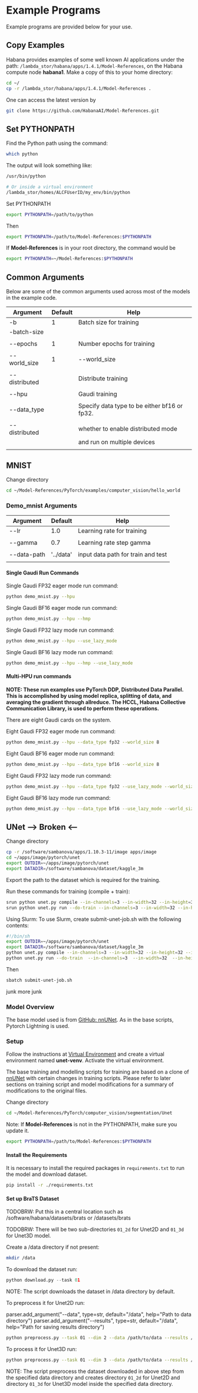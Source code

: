 # Example Programs

Example programs are provided below for your use.

## Copy Examples

Habana provides examples of some well known AI applications under the path: `/lambda_stor/habana/apps/1.4.1/Model-References`, on the Habana compute node **habana1**. Make a copy of this to your home directory:

```bash
cd ~/
cp -r /lambda_stor/habana/apps/1.4.1/Model-References .
```

One can access the latest version by

```bash
git clone https://github.com/HabanaAI/Model-References.git
```

## Set PYTHONPATH

Find the Python path using the command:

```bash
which python
```

The output will look something like:

```bash
/usr/bin/python

# Or inside a virtual environment
/lambda_stor/homes/ALCFUserID/my_env/bin/python
```

Set PYTHONPATH

```bash
export PYTHONPATH=/path/to/python
```

Then

```bash
export PYTHONPATH=/path/to/Model-References:$PYTHONPATH
```

If **Model-References** is in your root directory, the command would be

```bash
export PYTHONPATH=~/Model-References:$PYTHONPATH
```

## Common Arguments

Below are some of the common arguments used across most of the models in the example code.

| Argument               | Default   | Help                           |
|------------------------|-----------|--------------------------------|
| -b                     | 1         | Batch size for training        |
| -batch-size            |           |                                |
|                        |           |                                |
| --epochs               | 1         | Number epochs for training     |
|                        |           |                                |
| --world_size           | 1         | --world_size                   |
|                        |           |                                |
| --distributed          |           | Distribute training            |
|                        |           |                                |
| --hpu                  |           | Gaudi training                 |
|                        |           |                                |
| --data_type            |           | Specify data type to be either bf16 or fp32. |
|                        |           |                                |
| --distributed          |           | whether to enable distributed mode |
|                        |           | and run on multiple devices        |
|                        |           |                                |

## MNIST

Change directory

```bash
cd ~/Model-References/PyTorch/examples/computer_vision/hello_world
```

### Demo_mnist Arguments

| Argument               | Default   | Help                           |
|------------------------|-----------|--------------------------------|
| --lr                   | 1.0       | Learning rate for training     |
|                        |           |                                |
| --gamma                | 0.7       | Learning rate step gamma       |
|                        |           |                                |
| --data-path            | '../data' | input data path for train and test |
|                        |           |                                |

#### Single Gaudi Run Commands

Single Gaudi FP32 eager mode run command:

```bash
python demo_mnist.py --hpu
```

Single Gaudi BF16 eager mode run command:

```bash
python demo_mnist.py --hpu --hmp
```

Single Gaudi FP32 lazy mode run command:

```bash
python demo_mnist.py --hpu --use_lazy_mode
```

Single Gaudi BF16 lazy mode run command:

```bash
python demo_mnist.py --hpu --hmp --use_lazy_mode
```

#### Multi-HPU run commands

**NOTE: These run examples use PyTorch DDP, Distributed Data Parallel.
This is accomplished by using model replica,
splitting of data, and averaging the gradient through allreduce.
The HCCL, Habana Collective Communication Library, is used to perform these operations.**

There are eight Gaudi cards on the system.

Eight Gaudi FP32 eager mode run command:

```bash
python demo_mnist.py --hpu --data_type fp32 --world_size 8
```

Eight Gaudi BF16 eager mode run command:

```bash
python demo_mnist.py --hpu --data_type bf16 --world_size 8
```

Eight Gaudi FP32 lazy mode run command:

```bash
python demo_mnist.py --hpu --data_type fp32 --use_lazy_mode --world_size 8
```

Eight Gaudi BF16 lazy mode run command:

```bash
python demo_mnist.py --hpu --data_type bf16 --use_lazy_mode --world_size 8
```

## UNet --> Broken <--

Change directory

```bash
cp -r /software/sambanova/apps/1.10.3-11/image apps/image
cd ~/apps/image/pytorch/unet
export OUTDIR=~/apps/image/pytorch/unet
export DATADIR=/software/sambanova/dataset/kaggle_3m
```

Export the path to the dataset which is required for the training.

Run these commands for training (compile + train):

```bash
srun python unet.py compile --in-channels=3 --in-width=32 --in-height=32 --init-features 32 --batch-size 1 --pef-name="unet_train" --output-folder=${OUTDIR}
srun python unet.py run --do-train --in-channels=3 --in-width=32 --in-height=32 --init-features 32 --batch-size 1 --data-dir $DATADIR --log-dir ${OUTDIR} --epochs 5 --pef=${OUTDIR}/unet_train/unet_train.pef
```

Using Slurm:  To use Slurm, create submit-unet-job.sh with the following
contents:

```bash
#!/bin/sh
export OUTDIR=~/apps/image/pytorch/unet
export DATADIR=/software/sambanova/dataset/kaggle_3m
python unet.py compile --in-channels=3 --in-width=32 --in-height=32 --init-features 32 --batch-size 1 --pef-name="unet_train" --output-folder=${OUTDIR}
python unet.py run --do-train  --in-channels=3  --in-width=32  --in-height=32 --init-features 32 --batch-size=1 --data-dir $DATADIR --log-dir ${OUTDIR}/log_dir_unet32_train --epochs 5 --pef=${OUTDIR}/unet_train/unet_train.pef
```

Then

```bash
sbatch submit-unet-job.sh
```

junk
more junk

### Model Overview

The base model used is from [GitHub: nnUNet](https://github.com/NVIDIA/DeepLearningExamples/tree/2b20ca80cf7f08585e90a11c5b025fa42e4866c8/PyTorch/Segmentation/nnUNet). As in the base scripts, Pytorch Lightning is used.

### Setup

Follow the instructions at [Virtual Environment](Virtual-Environment.md) and create a
virtual environment named **unet-venv**.  Activate the virtual environment.

The base training and modelling scripts for training are based on a clone of
[nnUNet](https://github.com/NVIDIA/DeepLearningExamples/tree/2b20ca80cf7f08585e90a11c5b025fa42e4866c8/PyTorch/Segmentation/nnUNet)
with certain changes in training scripts.
Please refer to later sections on training script and model modifications for a summary of
modifications to the original files.

Change directory

```bash
cd ~/Model-References/PyTorch/computer_vision/segmentation/Unet
```

Note: If **Model-References** is not in the PYTHONPATH, make sure you update it.

```bash
export PYTHONPATH=/path/to/Model-References:$PYTHONPATH
```

#### Install the Requirements

It is necessary to install the required packages in `requirements.txt` to run
the model and download dataset.

```bash
pip install -r ./requirements.txt
```

#### Set up BraTS Dataset

TODOBRW: Put this in a central location such as
/software/habana/datasets/brats or
/datasets/brats

TODOBRW: There will be two sub-directories `01_2d` for Unet2D and `01_3d`
for Unet3D model.

Create a /data directory if not present:

```bash
mkdir /data
```

To download the dataset run:

```python
python download.py --task 01
```

NOTE: The script downloads the dataset in /data directory by default.

To preprocess it for Unet2D run:

parser.add_argument("--data", type=str, default="/data", help="Path to data directory")
parser.add_argument("--results", type=str, default="/data", help="Path for saving results directory")

<!-- TODOBRW fix these paths -->

```bash
python preprocess.py --task 01 --dim 2 --data /path/to/data --results /path/to/results
```

To process it for Unet3D run:

```bash
python preprocess.py --task 01 --dim 3 --data /path/to/data --results /path/to/results
```

NOTE: The script preprocess the dataset downloaded in above step from
the specified data directory and creates directory `01_2d` for Unet2D and directory `01_3d`
for Unet3D model inside the specified data directory.
